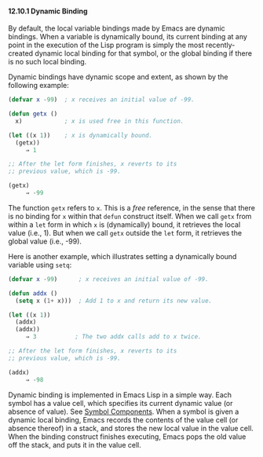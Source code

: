 

#### 12.10.1 Dynamic Binding

By default, the local variable bindings made by Emacs are dynamic bindings. When a variable is dynamically bound, its current binding at any point in the execution of the Lisp program is simply the most recently-created dynamic local binding for that symbol, or the global binding if there is no such local binding.

Dynamic bindings have dynamic scope and extent, as shown by the following example:

```lisp
(defvar x -99)  ; x receives an initial value of -99.

(defun getx ()
  x)            ; x is used free in this function.

(let ((x 1))    ; x is dynamically bound.
  (getx))
     ⇒ 1

;; After the let form finishes, x reverts to its
;; previous value, which is -99.

(getx)
     ⇒ -99
```

The function `getx` refers to `x`. This is a *free* reference, in the sense that there is no binding for `x` within that `defun` construct itself. When we call `getx` from within a `let` form in which `x` is (dynamically) bound, it retrieves the local value (i.e., 1). But when we call `getx` outside the `let` form, it retrieves the global value (i.e., -99).

Here is another example, which illustrates setting a dynamically bound variable using `setq`:

```lisp
(defvar x -99)      ; x receives an initial value of -99.

(defun addx ()
  (setq x (1+ x)))  ; Add 1 to x and return its new value.

(let ((x 1))
  (addx)
  (addx))
     ⇒ 3           ; The two addx calls add to x twice.

;; After the let form finishes, x reverts to its
;; previous value, which is -99.

(addx)
     ⇒ -98
```

Dynamic binding is implemented in Emacs Lisp in a simple way. Each symbol has a value cell, which specifies its current dynamic value (or absence of value). See [Symbol Components](Symbol-Components.html). When a symbol is given a dynamic local binding, Emacs records the contents of the value cell (or absence thereof) in a stack, and stores the new local value in the value cell. When the binding construct finishes executing, Emacs pops the old value off the stack, and puts it in the value cell.
